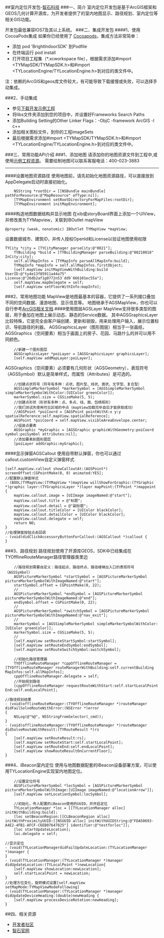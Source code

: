 ##室内定位开发包-[智石科技](http://www.brtbeacon.com)
###一、简介
室内定位开发包是基于ArcGIS框架和GEOS几何计算开源库，为开发者提供了的室内地图显示、路径规划、室内定位等相关GIS功能。

开发包最低兼容IOS7及其以上系统。
###二、集成开发包
####1、使用CocoaPods集成
如果你已经使用了 [Cocoapods](https://cocoapods.org)，集成方法非常简单：

* 添加 pod 'BrightIndoorSDK' 到Podfile
* 在终端运行  pod install
* 打开项目工程集（*.xcworkspace file），根据需求添加#import <TYMapSDK/TYMapSDK.h>和#import <TYLocationEngine/TYLocationEngine.h>到对应的类文件中。

注：依赖的ArcGIS和geos库文件较大，有可能导致下载缓慢或失败，可以选择手动集成。


###2、手动集成
* 参见[下载开发示例工程](https://github.com/BrightBeacon/BrightIndoorSDK_IOS.git)
* 将libs文件夹添加到您的项目中，并设置好Frameworks Search Paths
* 添加Building Setting的Other Linker Flags：-ObjC -framework ArcGIS -l c++
* 添加相关图标文件，到你的工程imageSets
* 最后根据需求添加#import <TYMapSDK/TYMapSDK.h>和#import <TYLocationEngine/TYLocationEngine.h>到对应的类文件中。

###三、常用功能API介绍
###1、添加地图
请添加你的地图资源文件到工程中,或使用[示例工程资源](https://github.com/BrightBeacon/BrightIndoorSDK_IOS.git)。
需要绘制地图可以联系客服电话：400-023-3883
***
####设置地图资源路径
使用地图前，请先初始化地图资源路径，可以直接放到AppDelegate启动时直接初始化。

```
    NSString *rootDir = [[NSBundle mainBundle] pathForResource:@"MapResource" ofType:nil];
    [TYMapEnvironment setRootDirectoryForMapFiles:rootDir];
    [TYMapEnvironment initMapEnvironment];
```
####构造地图数据结构并显示地图
在xib或storyBoard界面上添加一个UIView，并修改类为TYMapview，关联到IBOutlet mapView

```
@property (weak, nonatomic) IBOutlet TYMapView *mapView;
```
设置数据城市、建筑ID，并传人授权OpenId和License以验证地图使用权限

```
TYCity *city = [TYCityManager parseCity:@"0021"];
    TYBuilding *build = [TYBuildingManager parseBuilding:@"00210018" InCity:city];
    self.allMapInfos = [TYMapInfo parseAllMapInfo:build];
    TYMapInfo *mapInfo = self.allMapInfos.firstObject;
    [self.mapView initMapViewWithBuilding:build UserID:@"ty4e13f85911a44a75" License:@"26db2af1g0772n53`dd9`666101ec55a"];
    self.mapView.mapDelegate = self;
    [self.mapView setFloorWithInfo:mapInfo];
```
###2、常用地图功能
MapView是地图最基本的容器，它提供了一系列接口叠加不同的空间数据、漫游地图、显示信息等。
地图继承于AGSMapView，你也可以自行参考[ArcGIS相关文档](https://developers.arcgis.com/ios)
####使用图层AGSLayer
MapView支持很多类型的图层，用于叠加在地图上展示动态、静态的Service数据。
其中AGSGraphicsLayer比较特殊，它是完全由客户端创建、更新和销毁，用来处理用户输入，展示位置标识、导航路径的利器。
AGSGraphicsLayer（图形图层）相当于一张画纸，AGSGraphics（空间要素）相当于画面上的房子、花园、马路什么的并可以用不同颜色。

```
	//新建一个图形图层
    AGSGraphicsLayer *poiLayer = [AGSGraphicsLayer graphicsLayer];
    [self.mapView addMapLayer:poiLayer];
```
AGSGraphics（空间要素）必须要有几何形状（AGSGeometry），表现符号（AGSSymbol）默认是简单样式，而属性（Attributes）是可选的。

```
    //创建点状符号（符号有多种：点状、图片型、线状、面状、文字型、复合型）
    AGSSimpleMarkerSymbol *markerSymbol = [AGSSimpleMarkerSymbol simpleMarkerSymbolWithColor:[UIColor greenColor]];
    markerSymbol.size = CGSizeMake(5, 5);
    //创建点形状（形状有多种：点、多点、线、面、包络矩形）
    //我们测试先使用可见区域的中点（mapView加载完毕自后才能获取成功）
    //AGSPoint *poiCoord = [AGSPoint pointWithX:x y:y spatialReference:self.mapView.spatialReference];
    AGSPoint *poiCoord = self.mapView.visibleAreaEnvelope.center;
    //组装点要素
    AGSGraphic *myGraphic = [AGSGraphic graphicWithGeometry:poiCoord symbol:poiSymbol attributes:nil];
    //添加要素到图形图层
    [poiLayer addGraphic:myGraphic];
```


####显示弹窗AGSCallout
使用自带默认弹窗，你也可以通过callout.customView自定义弹窗样式

```
[self.mapView.callout showCalloutAt:(AGSPoint*) screenOffset:CGPointMake(0, 0) animated:YES];
//配置默认弹窗样式
- (BOOL)TYMapView:(TYMapView *)mapView willShowForGraphic:(TYGraphic *)graphic layer:(TYGraphicsLayer *)layer mapPoint:(TYPoint *)mappoint {
    mapView.callout.image = [UIImage imageNamed:@"start"];
    mapView.callout.title = @"标题";
    mapView.callout.detail = @"副标题";
    mapView.callout.titleColor = [UIColor blackColor];
    mapView.callout.detailColor = [UIColor blackColor];
    mapView.callout.delegate = self;
    return NO;
}
//处理弹窗按钮点击回调
- (void)didClickAccessoryButtonForCallout:(AGSCallout *)callout {
}
```

###3、路径规划
路径规划使用了开源库GEOS，SDK中已经集成在TYOfflineRouteManager路径管理器类里边

```
	//路径规划需要自定义：路径起点、路径终点、路径楼梯出入口的表现符号（AGSSymbol）
	AGSPictureMarkerSymbol *startSymbol = [AGSPictureMarkerSymbol pictureMarkerSymbolWithImageNamed:@"start"];
    startSymbol.offset = CGPointMake(0, 22);
    //
    AGSPictureMarkerSymbol *endSymbol = [AGSPictureMarkerSymbol pictureMarkerSymbolWithImageNamed:@"end"];
    endSymbol.offset = CGPointMake(0, 22);
    //
    AGSPictureMarkerSymbol *switchSymbol = [AGSPictureMarkerSymbol pictureMarkerSymbolWithImageNamed:@"nav_exit"];
    //
    markerSymbol = [AGSSimpleMarkerSymbol simpleMarkerSymbolWithColor:[UIColor greenColor]];
    markerSymbol.size = CGSizeMake(5, 5);
    //
    [self.mapView setRouteStartSymbol:startSymbol];
    [self.mapView setRouteEndSymbol:endSymbol];
    [self.mapView setRouteSwitchSymbol:switchSymbol];
```

```
	//初始化路径管理器
    TYOfflineRouteManager *cppOfflineRouteManager = [TYOfflineRouteManager routeManagerWithBuilding:self.currentBuilding MapInfos:self.allMapInfos];
    cppOfflineRouteManager.delegate = self;
    //开始规划路径
    [cppOfflineRouteManager requestRouteWithStart:self.startLocalPoint End:self.endLocalPoint];
```

```
//路径规划结果
- (void)offlineRouteManager:(TYOfflineRouteManager *)routeManager didFailSolveRouteWithError:(NSError *)error
{
    NSLog(@"%@", NSStringFromSelector(_cmd));
}
- (void)offlineRouteManager:(TYOfflineRouteManager *)routeManager didSolveRouteWithResult:(TYRouteResult *)rs
{
    [self.mapView setRouteResult:rs];
    [self.mapView setRouteStart:self.startLocalPoint];
    [self.mapView setRouteEnd:self.endLocalPoint];
    [self.mapView showRouteResultOnCurrentFloor];
}
```
###4、iBeacon室内定位
使用与地图数据配套的iBeacon设备部署方案，可以使用TYLocationEngine实现室内地图定位。

```
	//设置定位符号
    AGSPictureMarkerSymbol *locSymbol = [AGSPictureMarkerSymbol pictureMarkerSymbolWithImage:[UIImage imageNamed:@"locationArrow"]];
    [self.mapView setLocationSymbol:locSymbol];
```
```
	//初始化，传人配置的iBeacon使用的UUID，并开启定位
    TYLocationManager *loc = [[TYLocationManager alloc] initWithBuilding:build];
    [loc setBeaconRegion:[[CLBeaconRegion alloc] initWithProximityUUID:[[NSUUID alloc] initWithUUIDString:@"FDA50693-A4E2-4FB1-AFCF-C6EB07647825"] identifier:@"testforloc"]];
    [loc startUpdateLocation];
    loc.delegate = self;
```
```
//显示定位
- (void)TYLocationManagerdidFailUpdateLocation:(TYLocationManager *)manager {
}
- (void)TYLocationManager:(TYLocationManager *)manager didUpdateLocation:(TYLocalPoint *)newLocation{
    [self.mapView showLocation:newLocation];
    self.startLocalPoint = newLocation;
}
//处理方位变化，旋转模式设置[self.mapView setMapMode:TYMapViewModeFollowing]
- (void)TYLocationManager:(TYLocationManager *)manager didUpdateDeviceHeading:(double)newHeading {
    [self.mapView processDeviceRotation:newHeading];
}
```
##四、相关资源
* [开发者社区](http://bbs.brtbeacon.com)
* [智石官网](http://www.brtbeacon.com)



